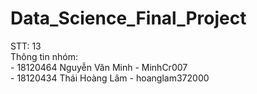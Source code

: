 # Data_Science_Final_Project
STT: 13\
Thông tin nhóm:\
    - 18120464 Nguyễn Văn Minh - MinhCr007\
    - 18120434 Thái Hoàng Lâm  - hoanglam372000
    

